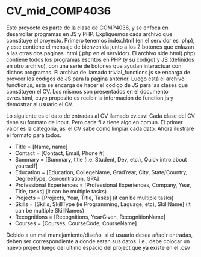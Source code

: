 # CV_mid_COMP4036

Este proyecto es parte de la clase de COMP4036, y se enfoca en desarrollar
programas en JS y PHP. Expliquemos cada archivo que constituye el proyecto.
Primero tenemos index.html (en el servidor es .php), y este contiene el mensaje
de bienvenida junto a los 2 botones que enlazan a las otras dos paginas .html
(.php en el servidor). El archivo side.html(.php) contiene todos los programas
escritos en PHP (y su codigo) y JS (definidos en otro archivo), con una serie
de botones que ayudan interactuar con dichos programas. El archivo de llamado
trivial_functions.js se encarga de proveer los codigos de JS para la pagina anterior.
Luego está el archivo function.js, esta se encarga de hacer el codigo de JS para
las clases que constituyen el CV. Los mismos son presentados en el documento
cvres.html, cuyo proposito es recibir la información de function.js y demostrar al
usuario el CV.


Lo siguiente es el dato de entradas al CV llamado cv.csv: Cada clase del CV tiene su
formato de input. Pero cada fila tiene algo en comun. El primer valor es la categoria,
asi el CV sabe como limpiar cada dato. Ahora ilustrare el formato para todos.

- Title = [Name, name]
- Contact = [Contact, Email, Phone #]
- Summary = [Summary, title (i.e. Student, Dev, etc.), Quick intro about yourself]
- Education = [Education, CollegeName, GradYear, City, State/Country, DegreeType, Concentration, GPA]
- Professional Experiences = [Professional Experiences, Company, Year, Title, tasks] (it can be multiple tasks)
- Projects = [Projects, Year, Title, Tasks] (it can be multiple tasks)
- Skills = [Skills, SkillType (ie Programming, Laguage, etc), SkillName] (it can be multiple SkillNames)
- Recognitions = [Recognitions, YearGiven, RecognitionName]
- Courses = [Courses, CourseCode, CourseName]

Debido a un mal manejamiento/diseño, si el usuario desea añadir entradas, deben ser correspondiente a donde estan sus datos. i.e., 
debe colocar un nuevo project luego del ultimo espacio del project que ya existe en el .csv
